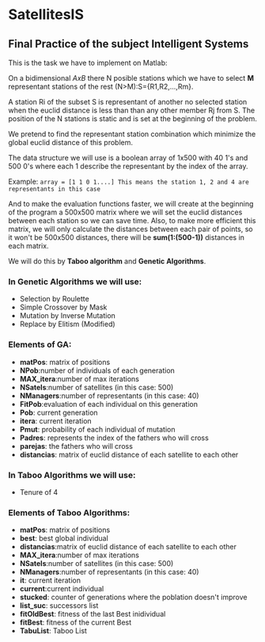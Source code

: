 # SatellitesIS
## Final Practice of the subject Intelligent Systems
This is the task we have to implement on Matlab:

On a bidimensional _AxB_ there N posible stations which we have to select **M** representant stations of the rest (N>M):S={R1,R2,...,Rm}.

A station Ri of the subset S is representant of another no selected station when the euclid distance is less than than any other member Rj from S. The position of the N stations is static and is set at the beginning of the problem.

We pretend to find the representant station combination which minimize the global euclid distance of this problem.

The data structure we will use is a boolean array of 1x500 with 40 1's and 500 0's where each 1 describe the representant by the index of the array. 

Example:
`array = [1 1 0 1....] This means the station 1, 2 and 4 are representants in this case`

And to make the evaluation functions faster, we will create at the beginning of the program a 500x500 matrix where we will set the euclid distances between each station so we can save time. Also, to make more efficient this matrix, we will only calculate the distances between each pair of points, so it won't be 500x500 distances, there will be **sum(1:(500-1))** distances in each matrix.

We will do this by **Taboo algorithm** and **Genetic Algorithms**.

### **In Genetic Algorithms we will use:**
- Selection by Roulette
- Simple Crossover by Mask
- Mutation by Inverse Mutation
- Replace by Elitism (Modified)

### **Elements of GA:**

- **matPos**: matrix of positions
- **NPob**:number of individuals of each generation
- **MAX_itera**:number of max iterations
- **NSatels**:number of satellites (in this case: 500)
- **NManagers**:number of representants (in this case: 40)
- **FitPob**:evaluation of each individual on this generation
- **Pob**: current generation
- **itera**: current iteration
- **Pmut**: probability of each individual of mutation
- **Padres**: represents the index of the fathers who will cross
- **parejas**: the fathers who will cross
- **distancias**: matrix of euclid distance of each satellite to each other

### **In Taboo Algorithms we will use:**
- Tenure of 4

### **Elements of Taboo Algorithms:**
- **matPos**: matrix of positions
- **best**: best global individual
- **distancias**:matrix of euclid distance of each satellite to each other
- **MAX_itera**:number of max iterations
- **NSatels**:number of satellites (in this case: 500)
- **NManagers**:number of representants (in this case: 40)
- **it**: current iteration
- **current**:current individual
- **stucked**: counter of generations where the poblation doesn't improve
- **list_suc**: successors list
- **fitOldBest**: fitness of the last Best inidividual
- **fitBest**: fitness of the current Best
- **TabuList**: Taboo List
